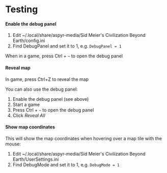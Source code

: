 # Testing

#### Enable the debug panel

1. Edit ~/.local/share/aspyr-media/Sid Meier's Civilization Beyond Earth/config.ini
1. Find DebugPanel and set it to 1, e.g. `DebugPanel = 1`

When in a game, press Ctrl + `~` to open the debug panel

#### Reveal map

In game, press Ctrl+Z to reveal the map

You can also use the debug panel:

1. Enable the debug panel (see above)
1. Start a game
1. Press Ctrl + `~` to open the debug panel
1. Click _Reveal All_

#### Show map coordinates

This will show the map coordinates when hovering over a map tile with the mouse:

1. Edit ~/.local/share/aspyr-media/Sid Meier's Civilization Beyond Earth/UserSettings.ini
1. Find DebugMode and set it to 1, e.g. `DebugMode = 1`
